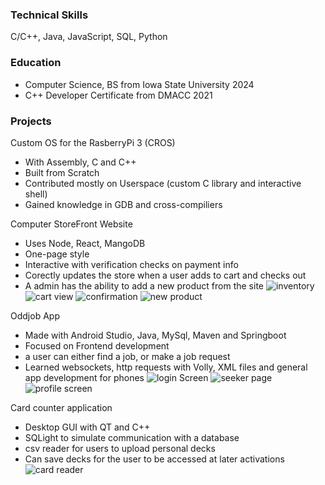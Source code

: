 ### Technical Skills
C/C++, Java, JavaScript, SQL, Python

### Education
- Computer Science, BS from Iowa State University 2024
- C++ Developer Certificate from DMACC 2021

### Projects
Custom OS for the RasberryPi 3 (CROS)
- With Assembly, C and C++
- Built from Scratch
- Contributed mostly on Userspace (custom C library and interactive shell)
- Gained knowledge in GDB and cross-compiliers

Computer StoreFront Website
- Uses Node, React, MangoDB
- One-page style
- Interactive with verification checks on payment info
- Corectly updates the store when a user adds to cart and checks out
- A admin has the ability to add a new product from the site
![inventory](/assets/img/inventory.PNG)
![cart view](/assets/img/cart2.PNG)
![confirmation](/assets/img/confrimation.PNG)
![new product](/assets/img/newProduct.PNG)

Oddjob App
- Made with Android Studio, Java, MySql, Maven and Springboot
- Focused on Frontend development
- a user can either find a job, or make a job request
- Learned websockets, http requests with Volly, XML files and general app development for phones
![login Screen](/assets/img/login.PNG)
![seeker page](/assets/img/seeker.PNG)
![profile screen](/assets/img/profileScreen.PNG)

Card counter application
- Desktop GUI with QT and C++
- SQLight to simulate communication with a database
- csv reader for users to upload personal decks
- Can save decks for the user to be accessed at later activations
![card reader](/assets/cardReader.PNG)
